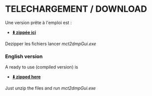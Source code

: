 TELECHARGEMENT / DOWNLOAD
===

Une version prête à l'emploi est :
- **[⬇️ zippée ici](https://github.com/xavave/bm-mifare-classic/releases)**

Dezipper les fichiers lancer *mct2dmpGui.exe*

### English version

A ready to use (compiled version) is
- **[⬇️ zipped here](https://github.com/xavave/bm-mifare-classic/releases)**

Just unzip the files and run *mct2dmpGui.exe*
